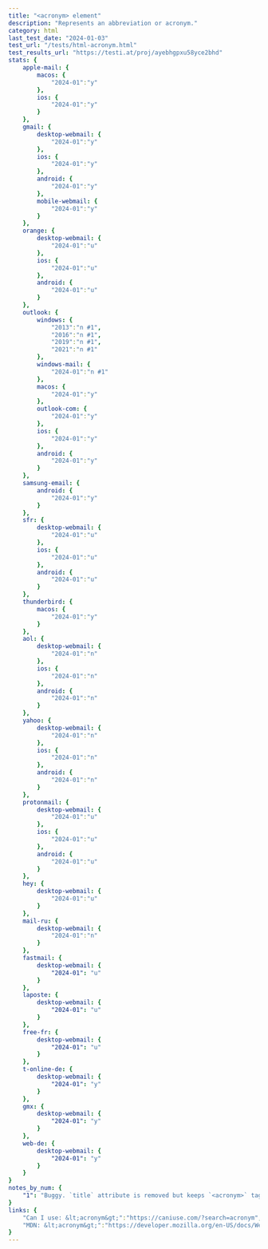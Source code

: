 ```yaml
---
title: "<acronym> element"
description: "Represents an abbreviation or acronym."
category: html
last_test_date: "2024-01-03"
test_url: "/tests/html-acronym.html"
test_results_url: "https://testi.at/proj/ayebhgpxu58yce2bhd"
stats: {
    apple-mail: {
        macos: {
            "2024-01":"y"
        },
        ios: {
            "2024-01":"y"
        }
    },
    gmail: {
        desktop-webmail: {
            "2024-01":"y"
        },
        ios: {
            "2024-01":"y"
        },
        android: {
            "2024-01":"y"
        },
        mobile-webmail: {
            "2024-01":"y"
        }
    },
    orange: {
        desktop-webmail: {
            "2024-01":"u"
        },
        ios: {
            "2024-01":"u"
        },
        android: {
            "2024-01":"u"
        }
    },
    outlook: {
        windows: {
            "2013":"n #1",
            "2016":"n #1",
            "2019":"n #1",
            "2021":"n #1"
        },
        windows-mail: {
            "2024-01":"n #1"
        },
        macos: {
            "2024-01":"y"
        },
        outlook-com: {
            "2024-01":"y"
        },
        ios: {
            "2024-01":"y"
        },
        android: {
            "2024-01":"y"
        }
    },
    samsung-email: {
        android: {
            "2024-01":"y"
        }
    },
    sfr: {
        desktop-webmail: {
            "2024-01":"u"
        },
        ios: {
            "2024-01":"u"
        },
        android: {
            "2024-01":"u"
        }
    },
    thunderbird: {
        macos: {
            "2024-01":"y"
        }
    },
    aol: {
        desktop-webmail: {
            "2024-01":"n"
        },
        ios: {
            "2024-01":"n"
        },
        android: {
            "2024-01":"n"
        }
    },
    yahoo: {
        desktop-webmail: {
            "2024-01":"n"
        },
        ios: {
            "2024-01":"n"
        },
        android: {
            "2024-01":"n"
        }
    },
    protonmail: {
        desktop-webmail: {
            "2024-01":"u"
        },
        ios: {
            "2024-01":"u"
        },
        android: {
            "2024-01":"u"
        }
    },
    hey: {
        desktop-webmail: {
            "2024-01":"u"
        }
    },
    mail-ru: {
        desktop-webmail: {
            "2024-01":"n"
        }
    },
    fastmail: {
        desktop-webmail: {
            "2024-01": "u"
        }
    },
    laposte: {
        desktop-webmail: {
            "2024-01": "u"
        }
    },
    free-fr: {
        desktop-webmail: {
            "2024-01": "u"
        }
    },
    t-online-de: {
        desktop-webmail: {
            "2024-01": "y"
        }
    },
    gmx: {
        desktop-webmail: {
            "2024-01": "y"
        }
    },
    web-de: {
        desktop-webmail: {
            "2024-01": "y"
        }
    }
}
notes_by_num: {
    "1": "Buggy. `title` attribute is removed but keeps `<acronym>` tag."
}
links: {
    "Can I use: &lt;acronym&gt;":"https://caniuse.com/?search=acronym",
    "MDN: &lt;acronym&gt;":"https://developer.mozilla.org/en-US/docs/Web/HTML/Element/acronym"
}
---
```

